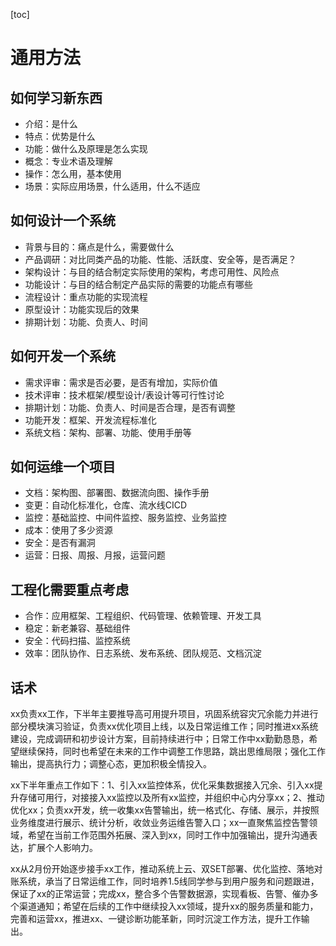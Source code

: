 [toc]

# 通用方法

## 如何学习新东西

- 介绍：是什么
- 特点：优势是什么
- 功能：做什么及原理是怎么实现
- 概念：专业术语及理解
- 操作：怎么用，基本使用
- 场景：实际应用场景，什么适用，什么不适应

## 如何设计一个系统

- 背景与目的：痛点是什么，需要做什么
- 产品调研：对比同类产品的功能、性能、活跃度、安全等，是否满足？
- 架构设计：与目的结合制定实际使用的架构，考虑可用性、风险点
- 功能设计：与目的结合制定产品实际的需要的功能点有哪些
- 流程设计：重点功能的实现流程
- 原型设计：功能实现后的效果
- 排期计划：功能、负责人、时间

## 如何开发一个系统

- 需求评审：需求是否必要，是否有增加，实际价值
- 技术评审：技术框架/模型设计/表设计等可行性讨论
- 排期计划：功能、负责人、时间是否合理，是否有调整
- 功能开发：框架、开发流程标准化
- 系统文档：架构、部署、功能、使用手册等

## 如何运维一个项目

- 文档：架构图、部署图、数据流向图、操作手册
- 变更：自动化标准化，仓库、流水线CICD
- 监控：基础监控、中间件监控、服务监控、业务监控
- 成本：使用了多少资源
- 安全：是否有漏洞
- 运营：日报、周报、月报，运营问题

## 工程化需要重点考虑

- 合作：应用框架、工程组织、代码管理、依赖管理、开发工具
- 稳定：新老兼容、基础组件
- 安全：代码扫描、监控系统
- 效率：团队协作、日志系统、发布系统、团队规范、文档沉淀

## 话术

xx负责xx工作，下半年主要推导高可用提升项目，巩固系统容灾冗余能力并进行部分模块演习验证，负责xx优化项目上线，以及日常运维工作；同时推进xx系统建设，完成调研和初步设计方案，目前持续进行中；日常工作中xx勤勤恳恳，希望继续保持，同时也希望在未来的工作中调整工作思路，跳出思维局限；强化工作输出，提高执行力；调整心态，更加积极全情投入。

xx下半年重点工作如下：1、引入xx监控体系，优化采集数据接入冗余、引入xx提升存储可用行，对接接入xx监控以及所有xx监控，并组织中心内分享xx；2、推动优化xx；负责xx开发，统一收集xx告警输出，统一格式化、存储、展示，并按照业务维度进行展示、统计分析，收敛业务运维告警入口；xx一直聚焦监控告警领域，希望在当前工作范围外拓展、深入到xx，同时工作中加强输出，提升沟通表达，扩展个人影响力。

xx从2月份开始逐步接手xx工作，推动系统上云、双SET部署、优化监控、落地对账系统，承当了日常运维工作，同时培养1.5线同学参与到用户服务和问题跟进，保证了xx的正常运营；完成xx，整合多个告警数据源，实现看板、告警、催办多个渠道通知；希望在后续的工作中继续投入xx领域，提升xx的服务质量和能力，完善和运营xx，推进xx、一键诊断功能革新，同时沉淀工作方法，提升工作输出。
